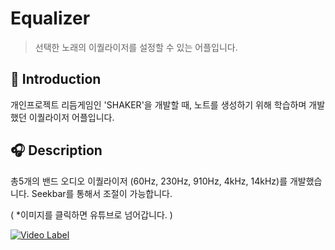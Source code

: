 Equalizer
=============
> 선택한 노래의 이퀄라이저를 설정할 수 있는 어플입니다.

📝 Introduction
------------
개인프로젝트 리듬게임인 'SHAKER'을 개발할 때, 
노트를 생성하기 위해 학습하며 개발했던 이퀄라이저 어플입니다.


:headphones: Description
-----------
총5개의 밴드 오디오 이퀄라이저 (60Hz, 230Hz, 910Hz, 4kHz, 14kHz)를 개발했습니다.
Seekbar를 통해서 조절이 가능합니다.

( *이미지를 클릭하면 유튜브로 넘어갑니다. )

[![Video Label](https://user-images.githubusercontent.com/44610250/69215249-83b24400-0bac-11ea-91ba-37c4938e8a2c.PNG)](https://www.youtube.com/watch?v=jRKhWOrSM2s&feature=youtu.be)

</hr>
